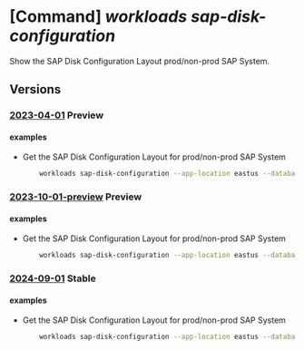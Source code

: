 # [Command] _workloads sap-disk-configuration_

Show the SAP Disk Configuration Layout prod/non-prod SAP System.

## Versions

### [2023-04-01](/Resources/mgmt-plane/L3N1YnNjcmlwdGlvbnMve30vcHJvdmlkZXJzL21pY3Jvc29mdC53b3JrbG9hZHMvbG9jYXRpb25zL3t9L3NhcHZpcnR1YWxpbnN0YW5jZW1ldGFkYXRhL2RlZmF1bHQvZ2V0ZGlza2NvbmZpZ3VyYXRpb25z/2023-04-01.xml) **Preview**

<!-- mgmt-plane /subscriptions/{}/providers/microsoft.workloads/locations/{}/sapvirtualinstancemetadata/default/getdiskconfigurations 2023-04-01 -->

#### examples

- Get the SAP Disk Configuration Layout for prod/non-prod SAP System
    ```bash
        workloads sap-disk-configuration --app-location eastus --database-type HANA --db-vm-sku Standard_M32ts --deployment-type SingleServer --environment NonProd --sap-product S4HANA --location eastus
    ```

### [2023-10-01-preview](/Resources/mgmt-plane/L3N1YnNjcmlwdGlvbnMve30vcHJvdmlkZXJzL21pY3Jvc29mdC53b3JrbG9hZHMvbG9jYXRpb25zL3t9L3NhcHZpcnR1YWxpbnN0YW5jZW1ldGFkYXRhL2RlZmF1bHQvZ2V0ZGlza2NvbmZpZ3VyYXRpb25z/2023-10-01-preview.xml) **Preview**

<!-- mgmt-plane /subscriptions/{}/providers/microsoft.workloads/locations/{}/sapvirtualinstancemetadata/default/getdiskconfigurations 2023-10-01-preview -->

#### examples

- Get the SAP Disk Configuration Layout for prod/non-prod SAP System
    ```bash
        workloads sap-disk-configuration --app-location eastus --database-type HANA --db-vm-sku Standard_M32ts --deployment-type SingleServer --environment NonProd --sap-product S4HANA --location eastus
    ```

### [2024-09-01](/Resources/mgmt-plane/L3N1YnNjcmlwdGlvbnMve30vcHJvdmlkZXJzL21pY3Jvc29mdC53b3JrbG9hZHMvbG9jYXRpb25zL3t9L3NhcHZpcnR1YWxpbnN0YW5jZW1ldGFkYXRhL2RlZmF1bHQvZ2V0ZGlza2NvbmZpZ3VyYXRpb25z/2024-09-01.xml) **Stable**

<!-- mgmt-plane /subscriptions/{}/providers/microsoft.workloads/locations/{}/sapvirtualinstancemetadata/default/getdiskconfigurations 2024-09-01 -->

#### examples

- Get the SAP Disk Configuration Layout for prod/non-prod SAP System
    ```bash
        workloads sap-disk-configuration --app-location eastus --database-type HANA --db-vm-sku Standard_M32ts --deployment-type SingleServer --environment NonProd --sap-product S4HANA --location eastus
    ```
